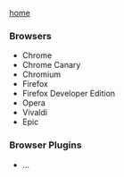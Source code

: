 [home](index.md)

### Browsers
- Chrome
- Chrome Canary
- Chromium
- Firefox
- Firefox Developer Edition
- Opera
- Vivaldi
- Epic

### Browser Plugins
- ...
